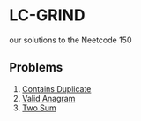 # LC-GRIND

our solutions to the Neetcode 150

## Problems

1. [Contains Duplicate](https://leetcode.com/problems/contains-duplicate/)
2. [Valid Anagram](https://leetcode.com/problems/valid-anagram/)
3. [Two Sum](https://leetcode.com/problems/two-sum/)
